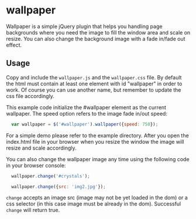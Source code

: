 # wallpaper

Wallpaper is a simple jQuery plugin that helps you handling page backgrounds
where you need the image to fill the window area and scale on resize. You can
also change the background image with a fade in/fade out effect.


## Usage

Copy and include the `wallpaper.js` and the `wallpaper.css` file. By default the
html must contain at least one element with id "wallpaper" in order to work.
Of course you can use another name, but remember to update the css file
accordingly.

This example code initialize  the #wallpaper element as the current wallpaper.
The speed option refers to the image fade in/out speed:

```javascript
  var wallpaper = $('#wallpaper').wallpaper({speed: 750});
```

For a simple demo please refer to the example directory. After you open the
index.html file in your browser when you resize the window the image will
resize and scale accordingly.

You can also change the wallpaper image any time using the following code in
your browser console:

```javascript
  wallpaper.change('#crystals');
```

```javascript
  wallpaper.change({src: 'img2.jpg'});
```

`change` accepts an image src (image may not be yet loaded in the dom) or a css
selector (in this case image must be already in the dom). Successful `change`
will return true.


